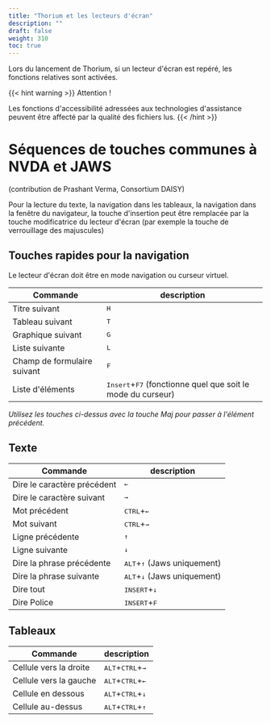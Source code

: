 ```yaml
---
title: "Thorium et les lecteurs d'écran"
description: ""
draft: false
weight: 310
toc: true
---
```


Lors du lancement de Thorium, si un lecteur d'écran est repéré, les fonctions relatives sont activées.

{{< hint warning >}}
Attention !

Les fonctions d'accessibilité adressées aux technologies d'assistance peuvent être affecté par la qualité des fichiers lus. 
{{< /hint >}}


# Séquences de touches communes à NVDA et JAWS

(contribution de Prashant Verma, Consortium DAISY)

Pour la lecture du texte, la navigation dans les tableaux, la navigation dans la fenêtre du navigateur, la touche d'insertion peut être remplacée par la touche modificatrice du lecteur d'écran (par exemple la touche de verrouillage des majuscules)

## Touches rapides pour la navigation 

Le lecteur d'écran doit être en mode navigation ou curseur virtuel.

|Commande |description|
|---|---|
|Titre suivant |<kbd>H</kbd>|
|Tableau suivant |<kbd>T</kbd>|
|Graphique suivant |<kbd>G</kbd>|
|Liste suivante |<kbd>L</kbd>|
|Champ de formulaire suivant |<kbd>F</kbd>|
|Liste d'éléments |<kbd>Insert</kbd>+<kbd>F7</kbd> (fonctionne quel que soit le mode du curseur)|

*Utilisez les touches ci-dessus avec la touche Maj pour passer à l'élément précédent.*

## Texte

|Commande |description|
|---|---|
|Dire le caractère précédent |<kbd>&larr;</kbd>|
|Dire le caractère suivant |<kbd>&rarr;</kbd>|
|Mot précédent |<kbd>CTRL</kbd>+<kbd>&larr;</kbd>|
|Mot suivant |<kbd>CTRL</kbd>+<kbd>&rarr;</kbd>|
|Ligne précédente |<kbd>&uarr;</kbd>|
|Ligne suivante |<kbd>&darr;</kbd>|
|Dire la phrase précédente |<kbd>ALT</kbd>+<kbd>&uarr;</kbd> (Jaws uniquement)|
|Dire la phrase suivante |<kbd>ALT</kbd>+<kbd>&darr;</kbd> (Jaws uniquement)|
|Dire tout |<kbd>INSERT</kbd>+<kbd>&darr;</kbd>|
|Dire Police |<kbd>INSERT</kbd>+<kbd>F</kbd>|

## Tableaux

|Commande |description|
|---|---|
|Cellule vers la droite |<kbd>ALT</kbd>+<kbd>CTRL</kbd>+<kbd>&rarr;</kbd>|
|Cellule vers la gauche |<kbd>ALT</kbd>+<kbd>CTRL</kbd>+<kbd>&larr;</kbd>|
|Cellule en dessous |<kbd>ALT</kbd>+<kbd>CTRL</kbd>+<kbd>&darr;</kbd>|
|Cellule au-dessus |<kbd>ALT</kbd>+<kbd>CTRL</kbd>+<kbd>&uarr;</kbd>|
